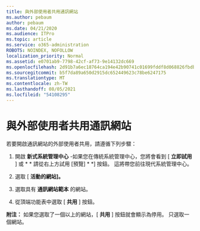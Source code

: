 ```yaml
---
title: 與外部使用者共用通訊網站
ms.author: pebaum
author: pebaum
ms.date: 04/21/2020
ms.audience: ITPro
ms.topic: article
ms.service: o365-administration
ROBOTS: NOINDEX, NOFOLLOW
localization_priority: Normal
ms.assetid: e0701ab9-7798-42cf-af73-9e14132dc669
ms.openlocfilehash: 2d91b7a6ec18764ca194e42b90741c01699fddf8d068826fbdba8a1daee5da4b
ms.sourcegitcommit: b5f7da89a650d2915dc652449623c78be6247175
ms.translationtype: MT
ms.contentlocale: zh-TW
ms.lasthandoff: 08/05/2021
ms.locfileid: "54108295"
---
```

# <a name="share-a-communication-site-with-external-users"></a>與外部使用者共用通訊網站

若要開啟通訊網站的外部使用者共用，請遵循下列步驟： 
  
1. 開啟 **新式系統管理中心** -如果您在傳統系統管理中心，您將會看到 [ **立即試用** ] 或 * * 請從右上方試用 [預覽] * *] 按鈕。 這將帶您前往現代系統管理中心。 
  
2. 選取 [ **活動的網站]。**
  
3. 選取具有 **通訊網站範本** 的網站。 
  
4. 從頂端功能表中選取 [ **共用** ] 按鈕。 
  
 **附注：** 如果您選取了一個以上的網站，[ **共用** ] 按鈕就會顯示為停用。 只選取一個網站。 
  

